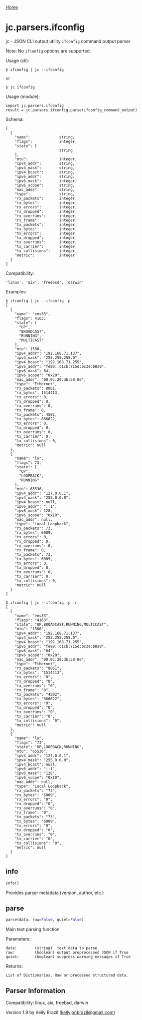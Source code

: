 [Home](https://kellyjonbrazil.github.io/jc/)

# jc.parsers.ifconfig
jc - JSON CLI output utility `ifconfig` command output parser

Note: No `ifconfig` options are supported.

Usage (cli):

    $ ifconfig | jc --ifconfig

    or

    $ jc ifconfig

Usage (module):

    import jc.parsers.ifconfig
    result = jc.parsers.ifconfig.parse(ifconfig_command_output)

Schema:

    [
      {
        "name":             string,
        "flags":            integer,
        "state": [
                            string
        ],
        "mtu":              integer,
        "ipv4_addr":        string,
        "ipv4_mask":        string,
        "ipv4_bcast":       string,
        "ipv6_addr":        string,
        "ipv6_mask":        integer,
        "ipv6_scope":       string,
        "mac_addr":         string,
        "type":             string,
        "rx_packets":       integer,
        "rx_bytes":         integer,
        "rx_errors":        integer,
        "rx_dropped":       integer,
        "rx_overruns":      integer,
        "rx_frame":         integer,
        "tx_packets":       integer,
        "tx_bytes":         integer,
        "tx_errors":        integer,
        "tx_dropped":       integer,
        "tx_overruns":      integer,
        "tx_carrier":       integer,
        "tx_collisions":    integer,
        "metric":           integer
      }
    ]

Compatibility:

    'linux', 'aix', 'freebsd', 'darwin'

Examples:

    $ ifconfig | jc --ifconfig -p
    [
      {
        "name": "ens33",
        "flags": 4163,
        "state": [
          "UP",
          "BROADCAST",
          "RUNNING",
          "MULTICAST"
        ],
        "mtu": 1500,
        "ipv4_addr": "192.168.71.137",
        "ipv4_mask": "255.255.255.0",
        "ipv4_bcast": "192.168.71.255",
        "ipv6_addr": "fe80::c1cb:715d:bc3e:b8a0",
        "ipv6_mask": 64,
        "ipv6_scope": "0x20",
        "mac_addr": "00:0c:29:3b:58:0e",
        "type": "Ethernet",
        "rx_packets": 8061,
        "rx_bytes": 1514413,
        "rx_errors": 0,
        "rx_dropped": 0,
        "rx_overruns": 0,
        "rx_frame": 0,
        "tx_packets": 4502,
        "tx_bytes": 866622,
        "tx_errors": 0,
        "tx_dropped": 0,
        "tx_overruns": 0,
        "tx_carrier": 0,
        "tx_collisions": 0,
        "metric": null
      },
      {
        "name": "lo",
        "flags": 73,
        "state": [
          "UP",
          "LOOPBACK",
          "RUNNING"
        ],
        "mtu": 65536,
        "ipv4_addr": "127.0.0.1",
        "ipv4_mask": "255.0.0.0",
        "ipv4_bcast": null,
        "ipv6_addr": "::1",
        "ipv6_mask": 128,
        "ipv6_scope": "0x10",
        "mac_addr": null,
        "type": "Local Loopback",
        "rx_packets": 73,
        "rx_bytes": 6009,
        "rx_errors": 0,
        "rx_dropped": 0,
        "rx_overruns": 0,
        "rx_frame": 0,
        "tx_packets": 73,
        "tx_bytes": 6009,
        "tx_errors": 0,
        "tx_dropped": 0,
        "tx_overruns": 0,
        "tx_carrier": 0,
        "tx_collisions": 0,
        "metric": null
      }
    ]

    $ ifconfig | jc --ifconfig -p -r
    [
      {
        "name": "ens33",
        "flags": "4163",
        "state": "UP,BROADCAST,RUNNING,MULTICAST",
        "mtu": "1500",
        "ipv4_addr": "192.168.71.137",
        "ipv4_mask": "255.255.255.0",
        "ipv4_bcast": "192.168.71.255",
        "ipv6_addr": "fe80::c1cb:715d:bc3e:b8a0",
        "ipv6_mask": "64",
        "ipv6_scope": "0x20",
        "mac_addr": "00:0c:29:3b:58:0e",
        "type": "Ethernet",
        "rx_packets": "8061",
        "rx_bytes": "1514413",
        "rx_errors": "0",
        "rx_dropped": "0",
        "rx_overruns": "0",
        "rx_frame": "0",
        "tx_packets": "4502",
        "tx_bytes": "866622",
        "tx_errors": "0",
        "tx_dropped": "0",
        "tx_overruns": "0",
        "tx_carrier": "0",
        "tx_collisions": "0",
        "metric": null
      },
      {
        "name": "lo",
        "flags": "73",
        "state": "UP,LOOPBACK,RUNNING",
        "mtu": "65536",
        "ipv4_addr": "127.0.0.1",
        "ipv4_mask": "255.0.0.0",
        "ipv4_bcast": null,
        "ipv6_addr": "::1",
        "ipv6_mask": "128",
        "ipv6_scope": "0x10",
        "mac_addr": null,
        "type": "Local Loopback",
        "rx_packets": "73",
        "rx_bytes": "6009",
        "rx_errors": "0",
        "rx_dropped": "0",
        "rx_overruns": "0",
        "rx_frame": "0",
        "tx_packets": "73",
        "tx_bytes": "6009",
        "tx_errors": "0",
        "tx_dropped": "0",
        "tx_overruns": "0",
        "tx_carrier": "0",
        "tx_collisions": "0",
        "metric": null
      }
    ]


## info
```python
info()
```
Provides parser metadata (version, author, etc.)

## parse
```python
parse(data, raw=False, quiet=False)
```

Main text parsing function

Parameters:

    data:        (string)  text data to parse
    raw:         (boolean) output preprocessed JSON if True
    quiet:       (boolean) suppress warning messages if True

Returns:

    List of Dictionaries. Raw or processed structured data.

## Parser Information
Compatibility:  linux, aix, freebsd, darwin

Version 1.9 by Kelly Brazil (kellyjonbrazil@gmail.com)
